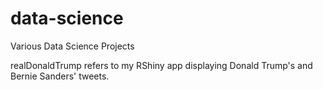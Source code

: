 # data-science
Various Data Science Projects

realDonaldTrump refers to my RShiny app displaying Donald Trump's and Bernie Sanders' tweets.

